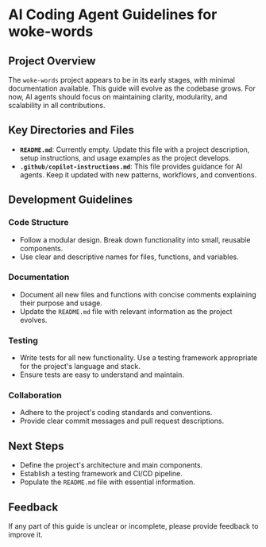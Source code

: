 # AI Coding Agent Guidelines for woke-words

## Project Overview

The `woke-words` project appears to be in its early stages, with minimal documentation available. This guide will evolve as the codebase grows. For now, AI agents should focus on maintaining clarity, modularity, and scalability in all contributions.

## Key Directories and Files

- **`README.md`**: Currently empty. Update this file with a project description, setup instructions, and usage examples as the project develops.
- **`.github/copilot-instructions.md`**: This file provides guidance for AI agents. Keep it updated with new patterns, workflows, and conventions.

## Development Guidelines

### Code Structure

- Follow a modular design. Break down functionality into small, reusable components.
- Use clear and descriptive names for files, functions, and variables.

### Documentation

- Document all new files and functions with concise comments explaining their purpose and usage.
- Update the `README.md` file with relevant information as the project evolves.

### Testing

- Write tests for all new functionality. Use a testing framework appropriate for the project's language and stack.
- Ensure tests are easy to understand and maintain.

### Collaboration

- Adhere to the project's coding standards and conventions.
- Provide clear commit messages and pull request descriptions.

## Next Steps

- Define the project's architecture and main components.
- Establish a testing framework and CI/CD pipeline.
- Populate the `README.md` file with essential information.

## Feedback

If any part of this guide is unclear or incomplete, please provide feedback to improve it.
